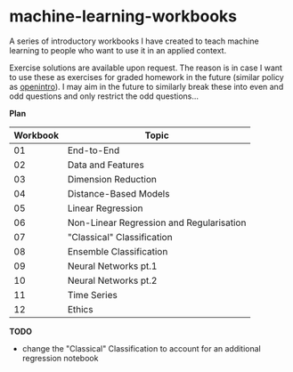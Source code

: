 # machine-learning-workbooks
 
A series of introductory workbooks I have created to teach machine learning to people who want to use it in an applied context.

Exercise solutions are available upon request. The reason is in case I want to use these as exercises for graded homework in the future (similar policy as [openintro](https://www.openintro.org/blog/article/2021-02-15-why-dont-we-release-all-exercise-solutions/)). I may aim in the future to similarly break these into even and odd questions and only restrict the odd questions...

__Plan__

| Workbook | Topic                               | 
|-----|------------------------------------------|
|  01 | End-to-End                               |
|  02 | Data and Features                        |
|  03 | Dimension Reduction                      |
|  04 | Distance-Based Models                    |
|  05 | Linear Regression                        |
|  06 | Non-Linear Regression and Regularisation |
|  07 | "Classical" Classification               |
|  08 | Ensemble Classification                  |
|  09 | Neural Networks pt.1                     |
|  10 | Neural Networks pt.2                     |
|  11 | Time Series                              |
|  12 | Ethics                                   |

__TODO__
- change the "Classical" Classification to account for an additional regression notebook
